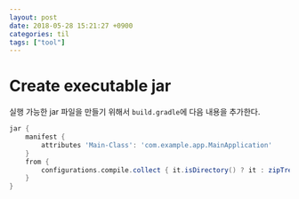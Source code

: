 ```yaml
---
layout: post
date: 2018-05-28 15:21:27 +0900
categories: til
tags: ["tool"]
---
```


# Create executable jar

실행 가능한 jar 파일을 만들기 위해서 `build.gradle`에 다음 내용을 추가한다.

```groovy
jar {
    manifest {
        attributes 'Main-Class': 'com.example.app.MainApplication'
    }
    from {
        configurations.compile.collect { it.isDirectory() ? it : zipTree(it) }
    }
}
```
